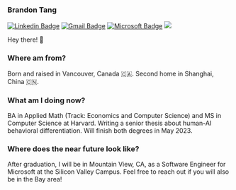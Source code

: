 ### Brandon Tang

[![Linkedin Badge](https://img.shields.io/badge/-brandontang-blue?style=flat-square&logo=Linkedin&logoColor=white&link=https://www.linkedin.com/in/brandontang18/)](https://www.linkedin.com/in/brandontang18/) 
[![Gmail Badge](https://img.shields.io/badge/-brandon_tang@college.harvard.edu-c14438?style=flat-square&logo=Gmail&logoColor=white&link=mailto:brandon_tang@college.harvard.edu)](mailto:brandon_tang@college.harvard.edu)
[![Microsoft Badge](https://img.shields.io/badge/-brandont@mit.edu-blue?style=flat-square&logo=Microsoft&logoColor=white&link=mailto:brandont@mit.edu)](mailto:brandont@mit.edu)
![](https://komarev.com/ghpvc/?username=brandontang892&color=orange&style=flat-square)

Hey there! 👋 

### Where am from? 

Born and raised in Vancouver, Canada 🇨🇦.
Second home in Shanghai, China 🇨🇳.

### What am I doing now?

BA in Applied Math (Track: Economics and Computer Science) and MS in Computer Science at Harvard. Writing a senior thesis about human-AI behavioral differentiation. Will finish both degrees in May 2023.

### Where does the near future look like?

After graduation, I will be in Mountain View, CA, as a Software Engineer for Microsoft at the Silicon Valley Campus. Feel free to reach out if you will also be in the Bay area!
